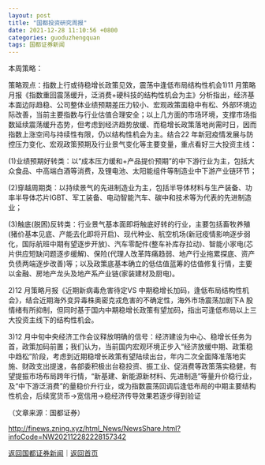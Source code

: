 ```yaml
---
layout: post
title: "国都投资研究周报"
date: 2021-12-28 11:10:56 +0800
categories: guoduzhengquan
tags: 国都证券新闻
---
```

<p>本周策略：</p>
 <p>策略观点：指数上行或待稳增长政策见效，震荡中逢低布局结构性机会1)11 月策略月报《指数重回震荡缓升，泛消费+硬科技的结构性机会为主》分析指出，经济基本面边际趋稳、公司整体业绩预期差压力较小、宏观政策面稳中有松、外部环境边际改善，当前主要指数与行业估值合理安全；以上几方面的市场环境，支撑市场指数延续震荡缓升态势，但考虑到经济趋势放缓、而稳增长政策落地尚需时日，因而指数上涨空间与持续性有限，仍以结构性机会为主。结合22 年新冠疫情发展与防控压力变化、宏观政策预期及行业景气变化等主要变量，重点看好三大投资主线：</p>
 <p>(1)业绩预期好转类：以“成本压力缓和+产品提价预期”的中下游行业为主，包括大众食品、中高端白酒等消费，及锂电池、太阳能组件等制造业中下游产业链环节；</p>
 <p>(2)穿越周期类：以持续景气的先进制造业为主，包括半导体材料与生产装备、功率半导体芯片IGBT、军工装备、电动智能汽车、碳中和技术等为代表的先进制造业；</p>
 <p>(3)触底(脱困)反转类：行业景气基本面即将触底好转的行业，主要包括畜牧养殖(猪价基本见底、产能去化即将开启)、现代种业、航空机场(新冠疫情影响逐步弱化，国际航班中期有望逐步开放)、汽车零配件(整车补库存拉动)、智能小家电(芯片供应短缺问题逐步缓解)、保险(代理人改革阵痛趋弱、地产行业拖累探底、资产负债两端逐步改善)等；以及政策底基本确立的低估值蓝筹的估值修复行情，主要以金融、房地产龙头及地产系产业链(家装建材及厨电)。</p>
 <p>2)12 月策略月报《近期新病毒危害待定VS 中期稳增长加码，逢低布局结构性机会》，结合近期海外变异毒株奥密克戎危害的不确定性，海外市场震荡加剧下A 股情绪有所抑制，但同时基于国内中期稳增长政策有望加码，指出可逢低布局以上三大投资主线下的结构性机会。</p>
 <p>3)12 月中旬中央经济工作会议释放明确的信号：经济建设为中心、稳增长任务为首，政策加码前置；我们认为，当前国内宏观环境正步入“经济放缓中期、政策稳中趋松”阶段，考虑到近期稳增长政策有望陆续出台，年内二次全面降准落地实施、财政支出提速，各部委积极出台稳投资、振工业、促消费等政策落实稳健，有望提振市场布局跨年行情，“新基建、新能源新材料、先进制造”等量升价稳行业，及“中下游泛消费”的量稳价升行业，或为指数震荡回调后逢低布局的中期主要结构性机会，后续宽货币→宽信用→稳经济传导效果若逐步得到验证</p><p class="em_media">（文章来源：国都证券）</p>

<http://finews.zning.xyz/html_News/NewsShare.html?infoCode=NW202112282228157342>

[返回国都证券新闻](//finews.withounder.com/category/guoduzhengquan.html)｜[返回首页](//finews.withounder.com/)